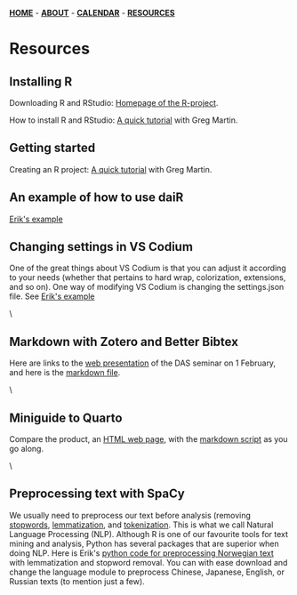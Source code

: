 [**HOME**](/index.md) - [**ABOUT**](/about.md) - [**CALENDAR**](/calendar.md) - [**RESOURCES**](/resources.md)

# Resources

## Installing R

Downloading R and RStudio: [Homepage of the R-project](https://cran.r-project.org/).

How to install R and RStudio: [A quick tutorial](https://www.youtube.com/watch?v=orjLGFmx6l4) with Greg Martin.

## Getting started

Creating an R project: [A quick tutorial](https://www.youtube.com/watch?v=e8B9YU_M5FM) with Greg Martin.

## An example of how to use daiR

[Erik's example](/contents/using_dair.html)

## Changing settings in VS Codium

One of the great things about VS Codium is that you can adjust it according to your needs (whether that pertains to hard wrap, colorization, extensions, and so on). One way of modifying VS Codium is changing the settings.json file. See [Erik's example](/contents/optimizing_vs_codium.html)

\

## Markdown with Zotero and Better Bibtex

Here are links to the [web presentation](/contents/betterbibtex/markdown_zotero.html) of the DAS seminar on 1 February, and here is the [markdown file](/contents/betterbibtex/markdown_zotero.qmd).

\


## Miniguide to Quarto

Compare the product, an [HTML web page](/contents/miniguide_quarto.html), with the [markdown script](/contents/miniguide_quarto.qmd) as you go along.

\



## Preprocessing text with SpaCy

We usually need to preprocess our text before analysis (removing [stopwords](https://kavita-ganesan.com/what-are-stop-words/#.Y9kqAq3MJaQ), [lemmatization](https://www.techtarget.com/searchenterpriseai/definition/lemmatization), and [tokenization](https://www.geeksforgeeks.org/nlp-how-tokenizing-text-sentence-words-works/). This is what we call Natural Language Processing (NLP). Although R is one of our favourite tools for text mining and analysis, Python has several packages that are superior when doing NLP. Here is Erik's [python code for preprocessing Norwegian text](/contents/norwegian_preprocessing.ipynb) with lemmatization and stopword removal. You can with ease download and change the language module to preprocess Chinese, Japanese, English, or Russian texts (to mention just a few).
